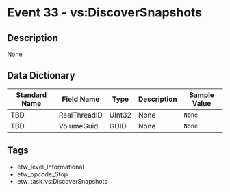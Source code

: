 # Event 33 - vs:DiscoverSnapshots

## Description
None

## Data Dictionary
|Standard Name|Field Name|Type|Description|Sample Value|
|---|---|---|---|---|
|TBD|RealThreadID|UInt32|None|`None`|
|TBD|VolumeGuid|GUID|None|`None`|

## Tags
* etw_level_Informational
* etw_opcode_Stop
* etw_task_vs:DiscoverSnapshots